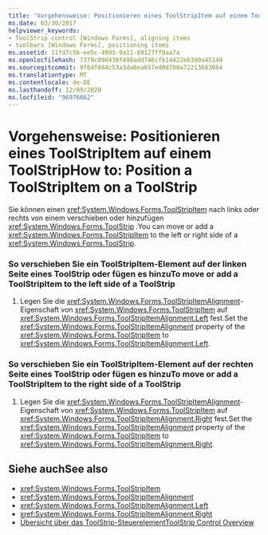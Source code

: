 ```yaml
---
title: 'Vorgehensweise: Positionieren eines ToolStripItem auf einem ToolStrip'
ms.date: 03/30/2017
helpviewer_keywords:
- ToolStrip control [Windows Forms], aligning items
- toolbars [Windows Forms], positioning items
ms.assetid: 11fd7c5b-ee5c-4993-9a11-89127ff0aa7a
ms.openlocfilehash: 7379c09d430f498add746cfb14422e63d0a45149
ms.sourcegitcommit: 9f6df084c53a3da0ea657ed0d708a72213683084
ms.translationtype: MT
ms.contentlocale: de-DE
ms.lasthandoff: 12/09/2020
ms.locfileid: "96976662"
---
```

# <a name="how-to-position-a-toolstripitem-on-a-toolstrip"></a><span data-ttu-id="a4607-102">Vorgehensweise: Positionieren eines ToolStripItem auf einem ToolStrip</span><span class="sxs-lookup"><span data-stu-id="a4607-102">How to: Position a ToolStripItem on a ToolStrip</span></span>
<span data-ttu-id="a4607-103">Sie können einen <xref:System.Windows.Forms.ToolStripItem> nach links oder rechts von einem verschieben oder hinzufügen <xref:System.Windows.Forms.ToolStrip> .</span><span class="sxs-lookup"><span data-stu-id="a4607-103">You can move or add a <xref:System.Windows.Forms.ToolStripItem> to the left or right side of a <xref:System.Windows.Forms.ToolStrip>.</span></span>  
  
### <a name="to-move-or-add-a-toolstripitem-to-the-left-side-of-a-toolstrip"></a><span data-ttu-id="a4607-104">So verschieben Sie ein ToolStripItem-Element auf der linken Seite eines ToolStrip oder fügen es hinzu</span><span class="sxs-lookup"><span data-stu-id="a4607-104">To move or add a ToolStripItem to the left side of a ToolStrip</span></span>  
  
1. <span data-ttu-id="a4607-105">Legen Sie die <xref:System.Windows.Forms.ToolStripItemAlignment>-Eigenschaft von <xref:System.Windows.Forms.ToolStripItem> auf <xref:System.Windows.Forms.ToolStripItemAlignment.Left> fest.</span><span class="sxs-lookup"><span data-stu-id="a4607-105">Set the <xref:System.Windows.Forms.ToolStripItemAlignment> property of the <xref:System.Windows.Forms.ToolStripItem> to <xref:System.Windows.Forms.ToolStripItemAlignment.Left>.</span></span>  
  
### <a name="to-move-or-add-a-toolstripitem-to-the-right-side-of-a-toolstrip"></a><span data-ttu-id="a4607-106">So verschieben Sie ein ToolStripItem-Element auf der rechten Seite eines ToolStrip oder fügen es hinzu</span><span class="sxs-lookup"><span data-stu-id="a4607-106">To move or add a ToolStripItem to the right side of a ToolStrip</span></span>  
  
1. <span data-ttu-id="a4607-107">Legen Sie die <xref:System.Windows.Forms.ToolStripItemAlignment>-Eigenschaft von <xref:System.Windows.Forms.ToolStripItem> auf <xref:System.Windows.Forms.ToolStripItemAlignment.Right> fest.</span><span class="sxs-lookup"><span data-stu-id="a4607-107">Set the <xref:System.Windows.Forms.ToolStripItemAlignment> property of the <xref:System.Windows.Forms.ToolStripItem> to <xref:System.Windows.Forms.ToolStripItemAlignment.Right>.</span></span>  
  
## <a name="see-also"></a><span data-ttu-id="a4607-108">Siehe auch</span><span class="sxs-lookup"><span data-stu-id="a4607-108">See also</span></span>

- <xref:System.Windows.Forms.ToolStripItem>
- <xref:System.Windows.Forms.ToolStripItemAlignment>
- <xref:System.Windows.Forms.ToolStripItemAlignment.Left>
- <xref:System.Windows.Forms.ToolStripItemAlignment.Right>
- [<span data-ttu-id="a4607-109">Übersicht über das ToolStrip-Steuerelement</span><span class="sxs-lookup"><span data-stu-id="a4607-109">ToolStrip Control Overview</span></span>](toolstrip-control-overview-windows-forms.md)
